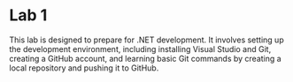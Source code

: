 # Lab 1
This lab is designed to prepare for .NET development. It involves setting up the development environment, including installing Visual Studio and Git, creating a GitHub account, and learning basic Git commands by creating a local repository and pushing it to GitHub.
